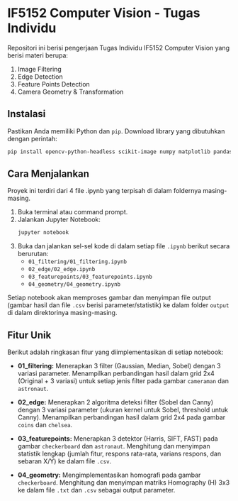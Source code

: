 # IF5152 Computer Vision - Tugas Individu

Repositori ini berisi pengerjaan Tugas Individu IF5152 Computer Vision yang berisi materi berupa:
1.  Image Filtering
2.  Edge Detection
3.  Feature Points Detection
4.  Camera Geometry & Transformation

## Instalasi
Pastikan Anda memiliki Python dan `pip`. Download library yang dibutuhkan dengan perintah:

```bash
pip install opencv-python-headless scikit-image numpy matplotlib pandas
```

## Cara Menjalankan
Proyek ini terdiri dari 4 file .ipynb yang terpisah di dalam foldernya masing-masing.

1.  Buka terminal atau command prompt.
2.  Jalankan Jupyter Notebook:
    ```bash
    jupyter notebook
    ```
3.  Buka dan jalankan sel-sel kode di dalam setiap file `.ipynb` berikut secara berurutan:
    * `01_filtering/01_filtering.ipynb`
    * `02_edge/02_edge.ipynb`
    * `03_featurepoints/03_featurepoints.ipynb`
    * `04_geometry/04_geometry.ipynb`

Setiap notebook akan memproses gambar dan menyimpan file output (gambar hasil dan file `.csv` berisi parameter/statistik) ke dalam folder `output` di dalam direktorinya masing-masing.

## Fitur Unik
Berikut adalah ringkasan fitur yang diimplementasikan di setiap notebook:

* **01_filtering:** Menerapkan 3 filter (Gaussian, Median, Sobel) dengan 3 variasi parameter. Menampilkan perbandingan hasil dalam grid 2x4 (Original + 3 variasi) untuk setiap jenis filter pada gambar `cameraman` dan `astronaut`.

* **02_edge:** Menerapkan 2 algoritma deteksi filter (Sobel dan Canny) dengan 3 variasi parameter (ukuran kernel untuk Sobel, threshold untuk Canny). Menampilkan perbandingan hasil dalam grid 2x4 pada gambar `coins` dan `chelsea`.

* **03_featurepoints:** Menerapkan 3 detektor (Harris, SIFT, FAST) pada gambar `checkerboard` dan `astronaut`. Menghitung dan menyimpan statistik lengkap (jumlah fitur, respons rata-rata, varians respons, dan sebaran X/Y) ke dalam file `.csv`.

* **04_geometry:** Mengimplementasikan homografi pada gambar `checkerboard`. Menghitung dan menyimpan matriks Homography (H) 3x3 ke dalam file `.txt` dan `.csv` sebagai output parameter.